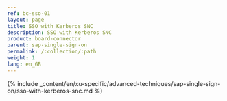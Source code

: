 ```yaml
---
ref: bc-sso-01
layout: page
title: SSO with Kerberos SNC
description: SSO with Kerberos SNC
product: board-connector
parent: sap-single-sign-on
permalink: /:collection/:path
weight: 1
lang: en_GB
---
```

{% include _content/en/xu-specific/advanced-techniques/sap-single-sign-on/sso-with-kerberos-snc.md %}